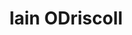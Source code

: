 ---
title: "Iain ODriscoll"
address: "Barry's Road, South Schull, Schull, Co. Cork"
tel: "+353 (0)86 386 2876"
county: "Cork"
category: "Sea Angling"
type: "Content"
lat: "51.521060943603516"
lng: "-9.552452087402344"
---